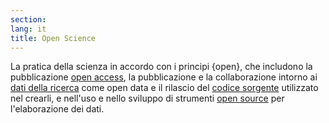 ```yaml
---
section: 
lang: it
title: Open Science
---
```


La pratica della scienza in accordo con i principi {open}, che includono la pubblicazione [open access](/glossary/en/open-access/), la pubblicazione e la collaborazione intorno ai [dati della ricerca](/glossary/en/research-data/) come open data  e il rilascio del [codice sorgente](/glossary/en/source-code/) utilizzato nel crearli, e nell'uso e nello sviluppo di strumenti [open source](/glossary/en/open-source/) per l'elaborazione dei dati.
